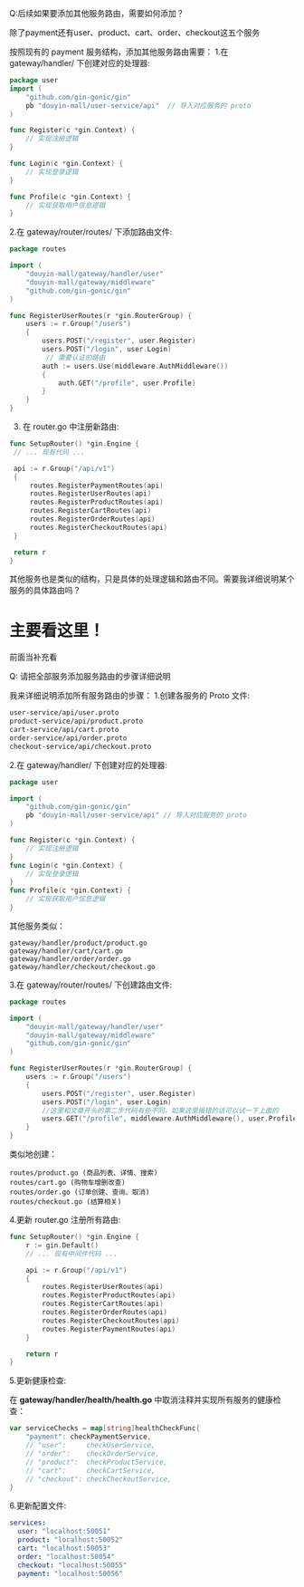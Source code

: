 Q:后续如果要添加其他服务路由，需要如何添加？

除了payment还有user、product、cart、order、checkout这五个服务

按照现有的 payment 服务结构，添加其他服务路由需要：
1.在 gateway/handler/ 下创建对应的处理器:

```go
package user
import (
    "github.com/gin-gonic/gin"
    pb "douyin-mall/user-service/api"  // 导入对应服务的 proto
)

func Register(c *gin.Context) {
    // 实现注册逻辑
}

func Login(c *gin.Context) {
    // 实现登录逻辑
}

func Profile(c *gin.Context) {
    // 实现获取用户信息逻辑
}
```

2.在 gateway/router/routes/ 下添加路由文件:

```go
package routes

import (
    "douyin-mall/gateway/handler/user"
    "douyin-mall/gateway/middleware"
    "github.com/gin-gonic/gin"
)

func RegisterUserRoutes(r *gin.RouterGroup) {
    users := r.Group("/users")
    {
        users.POST("/register", user.Register)
        users.POST("/login", user.Login)
         // 需要认证的路由
    	auth := users.Use(middleware.AuthMiddleware())
    	{
        	auth.GET("/profile", user.Profile)
    	}
	}
}
```



3. 在 router.go 中注册新路由:

  ```go
  func SetupRouter() *gin.Engine {
   // ... 现有代码 ...
  
   api := r.Group("/api/v1")
   {
       routes.RegisterPaymentRoutes(api)
       routes.RegisterUserRoutes(api)
       routes.RegisterProductRoutes(api)
       routes.RegisterCartRoutes(api)
       routes.RegisterOrderRoutes(api)
       routes.RegisterCheckoutRoutes(api)
   }
  
   return r
  }
  ```


其他服务也是类似的结构，只是具体的处理逻辑和路由不同。需要我详细说明某个服务的具体路由吗？

# **主要看这里！**

前面当补充看

Q: 请把全部服务添加服务路由的步骤详细说明

我来详细说明添加所有服务路由的步骤：
1.创建各服务的 Proto 文件:

```protobuf
user-service/api/user.proto
product-service/api/product.proto
cart-service/api/cart.proto
order-service/api/order.proto
checkout-service/api/checkout.proto
```

2.在 gateway/handler/ 下创建对应的处理器:

```go
package user

import (
    "github.com/gin-gonic/gin"
    pb "douyin-mall/user-service/api" // 导入对应服务的 proto
)

func Register(c *gin.Context) {
    // 实现注册逻辑
}
func Login(c *gin.Context) {
    // 实现登录逻辑
}
func Profile(c *gin.Context) {
    // 实现获取用户信息逻辑
}
```

其他服务类似：

```
gateway/handler/product/product.go
gateway/handler/cart/cart.go
gateway/handler/order/order.go
gateway/handler/checkout/checkout.go
```



3.在 gateway/router/routes/ 下创建路由文件:

```go
package routes

import (
    "douyin-mall/gateway/handler/user"
    "douyin-mall/gateway/middleware"
    "github.com/gin-gonic/gin"
)

func RegisterUserRoutes(r *gin.RouterGroup) {
    users := r.Group("/users")
    {
        users.POST("/register", user.Register)
        users.POST("/login", user.Login)
        //这里和文章开头的第二步代码有些不同，如果这里报错的话可以试一下上面的
        users.GET("/profile", middleware.AuthMiddleware(), user.Profile)
    }
}
```

类似地创建：

```
routes/product.go (商品列表、详情、搜索)
routes/cart.go (购物车增删改查)
routes/order.go (订单创建、查询、取消)
routes/checkout.go (结算相关)
```



4.更新 router.go 注册所有路由:

```go
func SetupRouter() *gin.Engine {
    r := gin.Default()
    // ... 现有中间件代码 ...

	api := r.Group("/api/v1")
	{
    	routes.RegisterUserRoutes(api)
    	routes.RegisterProductRoutes(api)
    	routes.RegisterCartRoutes(api)
    	routes.RegisterOrderRoutes(api)
    	routes.RegisterCheckoutRoutes(api)
    	routes.RegisterPaymentRoutes(api)
	}

	return r
}
```



5.更新健康检查:

在 **gateway/handler/health/health.go** 中取消注释并实现所有服务的健康检查：

```go
var serviceChecks = map[string]healthCheckFunc{
	"payment": checkPaymentService,
	// "user":     checkUserService,
	// "order":    checkOrderService,
	// "product":  checkProductService,
	// "cart":     checkCartService,
	// "checkout": checkCheckoutService,
}
```



6.更新配置文件:

```yaml
services:
  user: "localhost:50051"
  product: "localhost:50052"
  cart: "localhost:50053"
  order: "localhost:50054"
  checkout: "localhost:50055"
  payment: "localhost:50056"
```

